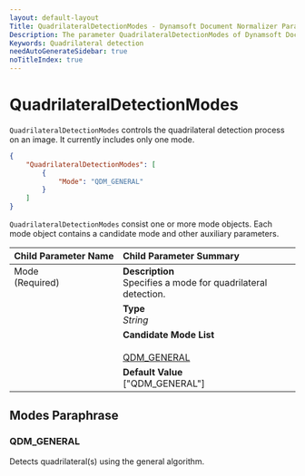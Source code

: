 ```yaml
---
layout: default-layout
Title: QuadrilateralDetectionModes - Dynamsoft Document Normalizer Parameters
Description: The parameter QuadrilateralDetectionModes of Dynamsoft Document Normalizer is XXX.
Keywords: Quadrilateral detection
needAutoGenerateSidebar: true
noTitleIndex: true
---
```


# QuadrilateralDetectionModes

`QuadrilateralDetectionModes` controls the quadrilateral detection process on an image. It currently includes only one mode.

```json
{
    "QuadrilateralDetectionModes": [
        {
            "Mode": "QDM_GENERAL"
        }
    ]
}
```

`QuadrilateralDetectionModes` consist one or more mode objects. Each mode object contains a candidate mode and other auxiliary parameters.

<table style = "text-align:left">
    <thead>
        <tr>
            <th nowrap="nowrap">Child Parameter Name</th>
            <th nowrap="nowrap">Child Parameter Summary</th>
        </tr>
    </thead>
    <tr>
        <td rowspan = "4" style="vertical-align:text-top">Mode<br>(Required)</td>
        <td><b>Description</b><br>Specifies a mode for quadrilateral detection.
        </td>
    </tr>
    <tr>
        <td><b>Type</b><br><i>String</i>
        </td>
    </tr>
    <tr>
        <td><b>Candidate Mode List</b><br><br><a href = "#dmperspectivecorrection">QDM_GENERAL</a>
        </td>
    </tr>
    <tr>
        <td><b>Default Value</b><br>["QDM_GENERAL"]
        </td>
    </tr>
</table>

## Modes Paraphrase

### QDM_GENERAL

Detects quadrilateral(s) using the general algorithm.
